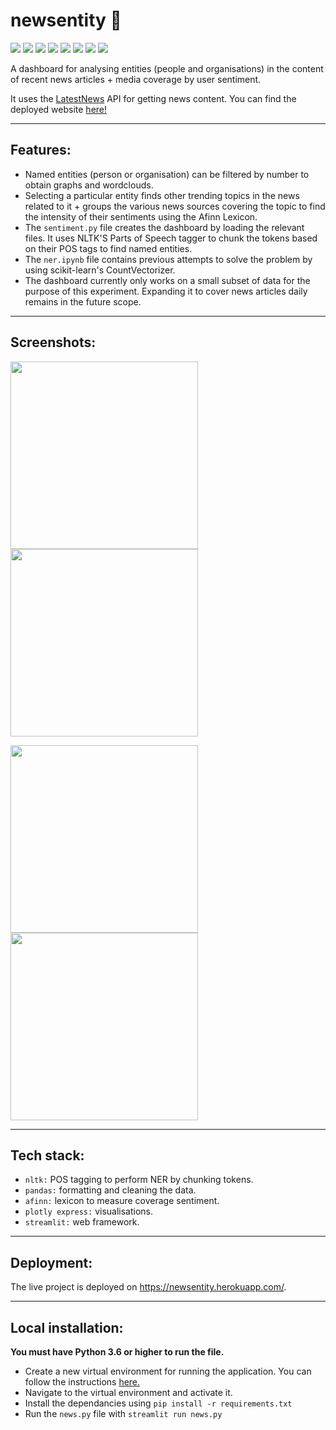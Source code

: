 newsentity 📰
============

[![](https://img.shields.io/badge/Made_with-Python3-red?style=for-the-badge&logo=python)]()
[![](https://img.shields.io/badge/Made_with-nltk-red?style=for-the-badge&logo=nltk)]()
[![](https://img.shields.io/badge/Made_with-pandas-red?style=for-the-badge&logo=pandas)]()
[![](https://img.shields.io/badge/Made_with-pillow-red?style=for-the-badge&logo=pillow)]()
[![](https://img.shields.io/badge/Made_with-afinn-red?style=for-the-badge&logo=afinn)]()
[![](https://img.shields.io/badge/Made_with-plotly-red?style=for-the-badge&logo=plotly)]()
[![](https://img.shields.io/badge/Made_with-streamlit-red?style=for-the-badge&logo=streamlit)]()
[![](https://img.shields.io/badge/deployed_on-heroku-red?style=for-the-badge&logo=heroku)]()

A dashboard for analysing entities (people and organisations) in the content of recent news articles + media coverage by user sentiment.

It uses the [LatestNews](https://algorithmia.com/algorithms/specrom/LatestNewsAPI) API for getting news content. You can find the deployed website [here!](https://newsentity.herokuapp.com/) 

---

## Features:

- Named entities (person or organisation) can be filtered by number to obtain graphs and wordclouds.
- Selecting a particular entity finds other trending topics in the news related to it + groups the various news sources covering the topic to find the intensity of their sentiments using the Afinn Lexicon.
- The `sentiment.py` file creates the dashboard by loading the relevant files. It uses NLTK'S Parts of Speech tagger to chunk the tokens based on their POS tags to find named entities.
- The `ner.ipynb` file contains previous attempts to solve the problem by using scikit-learn's CountVectorizer.
- The dashboard currently only works on a small subset of data for the purpose of this experiment. Expanding it to cover news articles daily remains in the future scope.

---

## Screenshots:

<p float="left">
  <img src="https://user-images.githubusercontent.com/50259869/101362865-afdb5880-38c6-11eb-8972-cd23ef385313.png" width="300" />
  <img src="https://user-images.githubusercontent.com/50259869/101362951-c7b2dc80-38c6-11eb-8320-5595d818dbd7.png" width="300" /> 
</p>
<p float="left">
  <img src="https://user-images.githubusercontent.com/50259869/101364116-3a708780-38c8-11eb-82a8-0cb9f56028a6.png" width="300" />
  <img src="https://user-images.githubusercontent.com/50259869/101364184-4eb48480-38c8-11eb-8030-2688e7e2e075.png" width="300" /> 
</p>

---

## Tech stack:

- `nltk:` POS tagging to perform NER by chunking tokens.
- `pandas:` formatting and cleaning the data.
- `afinn:` lexicon to measure coverage sentiment.
- `plotly express:` visualisations.
- `streamlit:` web framework.

---

## Deployment:

The live project is deployed on https://newsentity.herokuapp.com/. 

---

## Local installation:

**You must have Python 3.6 or higher to run the file.**

- Create a new virtual environment for running the application. You can follow the instructions [here.](https://uoa-eresearch.github.io/eresearch-cookbook/recipe/2014/11/26/python-virtual-env/)
- Navigate to the virtual environment and activate it.
- Install the dependancies using `pip install -r requirements.txt`
- Run the `news.py` file with `streamlit run news.py`